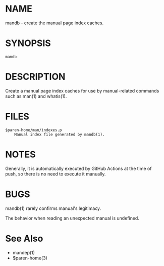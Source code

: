 # NAME
mandb - create the manual page index caches.

# SYNOPSIS

    mandb

# DESCRIPTION
Create a manual page index caches for use by manual-related commands such as man(1) and whatis(1).

# FILES

    $paren-home/man/indexes.p
        Manual index file generated by mandb(1).

# NOTES
Generally, it is automatically executed by GitHub Actions at the time of push, so there is no need to execute it manually.

# BUGS
mandb(1) rarely confirms manual's legitimacy.

The behavior when reading an unexpected manual is undefined.

# See Also
- mandep(1)
- $paren-home(3)
